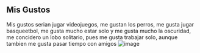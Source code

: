## Mis Gustos
Mis gustos serian jugar videojuegos, me gustan los perros, me gusta jugar basqueetbol, me gusta mucho estar solo y me gusta mucho la oscuridad, me concidero un lobo solitario, pues me gusta trabajar solo, aunque tambien me gusta pasar tiempo con amigos
![image](https://user-images.githubusercontent.com/99769696/156668652-5502adfe-36ff-4cc8-9536-20102e3b5bc3.png)
